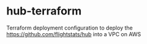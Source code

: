 # hub-terraform
Terraform deployment configuration to deploy the https://github.com/flightstats/hub into a VPC on AWS
